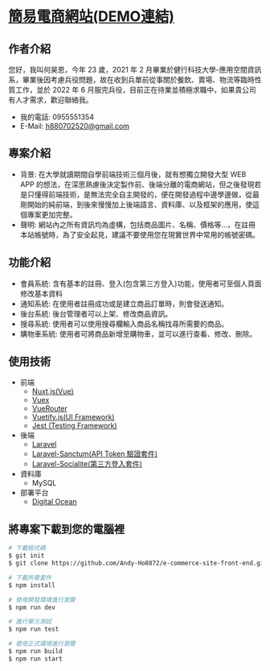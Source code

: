 # [簡易電商網站(DEMO連結)](https://walrus-app-tvwud.ondigitalocean.app/)

## 作者介紹
您好，我叫何昊恩，今年 23 歲，2021 年 2 月畢業於健行科技大學-應用空間資訊系，畢業後因考慮兵役問題，故在收到兵單前從事關於餐飲、賣場、物流等臨時性質工作，並於 2022 年 6 月服完兵役，目前正在待業並積極求職中，如果貴公司有人才需求，歡迎聯絡我。
- 我的電話: 0955551354
- E-Mail: h880702520@gmail.com

## 專案介紹
- 背景: 在大學就讀期間自學前端技術三個月後，就有想獨立開發大型 WEB APP 的想法，在深思熟慮後決定製作前、後端分離的電商網站，但之後發現若是只懂得前端技術，是無法完全自主開發的，便在開發過程中邊學邊做，從最剛開始的純前端，到後來慢慢加上後端語言、資料庫、以及框架的應用，使這個專案更加完整。
- 聲明: 網站內之所有資訊均為虛構，包括商品圖片、名稱、價格等...，在註冊本站帳號時，為了安全起見，建議不要使用您在現實世界中常用的帳號密碼。

## 功能介紹
- 會員系統: 含有基本的註冊、登入(包含第三方登入)功能，使用者可至個人頁面修改基本資料
- 通知系統: 在使用者註冊成功或是建立商品訂單時，則會發送通知。
- 後台系統: 後台管理者可以上架、修改商品資訊。
- 搜尋系統: 使用者可以使用搜尋欄輸入商品名稱找尋所需要的商品。
- 購物車系統: 使用者可將商品新增至購物車，並可以進行查看、修改、刪除。

## 使用技術
- 前端
    - [Nuxt.js(Vue)](https://nuxtjs.org/)
    - [Vuex](https://vuex.vuejs.org/)
    - [VueRouter](https://router.vuejs.org/)
    - [Vuetify.js(UI Framework)](https://vuetifyjs.com/en/)
    - [Jest (Testing Framework)](https://jestjs.io/)
- 後端
    - [Laravel](https://laravel.com/)
    - [Laravel-Sanctum(API Token 驗證套件)](https://laravel.com/docs/9.x/sanctum)
    - [Laravel-Socialite(第三方登入套件)](https://laravel.com/docs/9.x/socialite)
- 資料庫
    - MySQL
- 部署平台
    - [Digital Ocean](https://www.digitalocean.com/)

## 將專案下載到您的電腦裡
```bash
# 下載程式碼
$ git init
$ git clone https://github.com/Andy-Ho8872/e-commerce-site-front-end.git

# 下載所需套件
$ npm install

# 使用開發環境進行瀏覽
$ npm run dev

# 進行單元測試
$ npm run test

# 使用正式環境進行瀏覽
$ npm run build
$ npm run start
```

